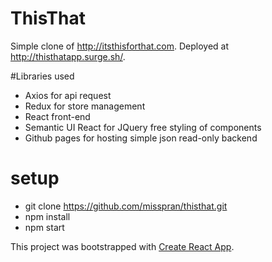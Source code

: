 # ThisThat
Simple clone of http://itsthisforthat.com. Deployed at http://thisthatapp.surge.sh/.

#Libraries used
- Axios for api request
- Redux for store management
- React front-end
- Semantic UI React for JQuery free styling of components
- Github pages for hosting simple json read-only backend

# setup
- git clone https://github.com/misspran/thisthat.git
- npm install
- npm start


This project was bootstrapped with [Create React App](https://github.com/facebookincubator/create-react-app).

